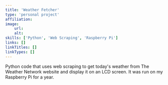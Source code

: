 ```yaml
---
title: 'Weather Fetcher'
type: 'personal project'
affiliation:
image:
    url:
    alt:
skills: ['Python', 'Web Scraping', 'Raspberry Pi']
links: []
linkTitles: []
linkTypes: []
---
```

Python code that uses web scraping to get today's weather from The Weather Network website and display it on an LCD screen. It was run on my Raspberry Pi for a year.